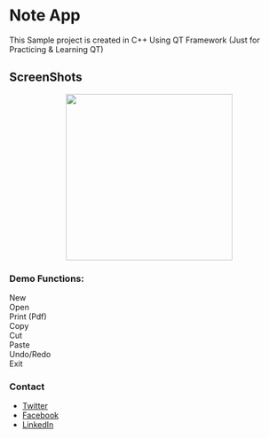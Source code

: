 # Note App

This Sample project is created in C++ Using QT Framework (Just for Practicing & Learning QT)

## ScreenShots

<p align="center">
  <img src="https://github.com/yehiahd/Note-App/blob/master/screenshots/1.png" width="300"/>
</p>

### Demo Functions:

New <br />
Open <br />
Print (Pdf) <br />
Copy <br />
Cut <br />
Paste <br />
Undo/Redo <br />
Exit <br />


### Contact
- [Twitter](https://twitter.com/YehiaHd)
- [Facebook](https://www.facebook.com/yehia.hd)
- [LinkedIn](https://www.linkedin.com/in/yehiahd/)

